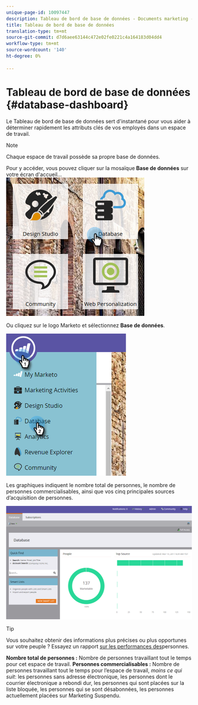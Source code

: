 ```yaml
---
unique-page-id: 10097447
description: Tableau de bord de base de données - Documents marketing - Documentation du produit
title: Tableau de bord de base de données
translation-type: tm+mt
source-git-commit: d7d6aee63144c472e02fe0221c4a164183d04dd4
workflow-type: tm+mt
source-wordcount: '140'
ht-degree: 0%

---
```



# Tableau de bord de base de données {#database-dashboard}

Le Tableau de bord de base de données sert d&#39;instantané pour vous aider à déterminer rapidement les attributs clés de vos employés dans un espace de travail.

>[!NOTE]
>
>Chaque espace de travail possède sa propre base de données.

Pour y accéder, vous pouvez cliquer sur la mosaïque **Base de données** sur votre écran d&#39;accueil...   ![](assets/db-3.png)

Ou cliquez sur le logo Marketo et sélectionnez **Base de données**.

![](assets/db2.png)

Les graphiques indiquent le nombre total de personnes, le nombre de personnes commercialisables, ainsi que vos cinq principales sources d’acquisition de personnes.

![](assets/three-7.png)

>[!TIP]
>
>Vous souhaitez obtenir des informations plus précises ou plus opportunes sur votre peuple ? Essayez un rapport [sur les performances des](../../../../product-docs/reporting/basic-reporting/report-types/people-performance-report.md)personnes.

**Nombre total de personnes :** Nombre de personnes travaillant tout le temps pour cet espace de travail.  **Personnes commercialisables :** Nombre de personnes travaillant tout le temps pour l’espace de travail, *moins ce qui suit*: les personnes sans adresse électronique, les personnes dont le courrier électronique a rebondi dur, les personnes qui sont placées sur la liste bloquée, les personnes qui se sont désabonnées, les personnes actuellement placées sur Marketing Suspendu.

